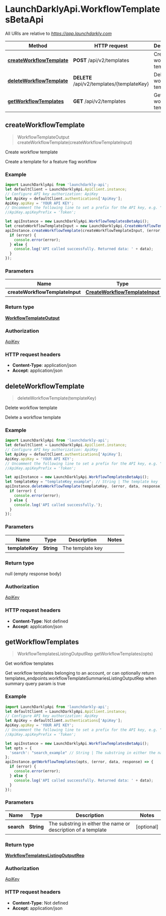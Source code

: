 # LaunchDarklyApi.WorkflowTemplatesBetaApi

All URIs are relative to *https://app.launchdarkly.com*

Method | HTTP request | Description
------------- | ------------- | -------------
[**createWorkflowTemplate**](WorkflowTemplatesBetaApi.md#createWorkflowTemplate) | **POST** /api/v2/templates | Create workflow template
[**deleteWorkflowTemplate**](WorkflowTemplatesBetaApi.md#deleteWorkflowTemplate) | **DELETE** /api/v2/templates/{templateKey} | Delete workflow template
[**getWorkflowTemplates**](WorkflowTemplatesBetaApi.md#getWorkflowTemplates) | **GET** /api/v2/templates | Get workflow templates



## createWorkflowTemplate

> WorkflowTemplateOutput createWorkflowTemplate(createWorkflowTemplateInput)

Create workflow template

Create a template for a feature flag workflow

### Example

```javascript
import LaunchDarklyApi from 'launchdarkly-api';
let defaultClient = LaunchDarklyApi.ApiClient.instance;
// Configure API key authorization: ApiKey
let ApiKey = defaultClient.authentications['ApiKey'];
ApiKey.apiKey = 'YOUR API KEY';
// Uncomment the following line to set a prefix for the API key, e.g. "Token" (defaults to null)
//ApiKey.apiKeyPrefix = 'Token';

let apiInstance = new LaunchDarklyApi.WorkflowTemplatesBetaApi();
let createWorkflowTemplateInput = new LaunchDarklyApi.CreateWorkflowTemplateInput(); // CreateWorkflowTemplateInput | 
apiInstance.createWorkflowTemplate(createWorkflowTemplateInput, (error, data, response) => {
  if (error) {
    console.error(error);
  } else {
    console.log('API called successfully. Returned data: ' + data);
  }
});
```

### Parameters


Name | Type | Description  | Notes
------------- | ------------- | ------------- | -------------
 **createWorkflowTemplateInput** | [**CreateWorkflowTemplateInput**](CreateWorkflowTemplateInput.md)|  | 

### Return type

[**WorkflowTemplateOutput**](WorkflowTemplateOutput.md)

### Authorization

[ApiKey](../README.md#ApiKey)

### HTTP request headers

- **Content-Type**: application/json
- **Accept**: application/json


## deleteWorkflowTemplate

> deleteWorkflowTemplate(templateKey)

Delete workflow template

Delete a workflow template

### Example

```javascript
import LaunchDarklyApi from 'launchdarkly-api';
let defaultClient = LaunchDarklyApi.ApiClient.instance;
// Configure API key authorization: ApiKey
let ApiKey = defaultClient.authentications['ApiKey'];
ApiKey.apiKey = 'YOUR API KEY';
// Uncomment the following line to set a prefix for the API key, e.g. "Token" (defaults to null)
//ApiKey.apiKeyPrefix = 'Token';

let apiInstance = new LaunchDarklyApi.WorkflowTemplatesBetaApi();
let templateKey = "templateKey_example"; // String | The template key
apiInstance.deleteWorkflowTemplate(templateKey, (error, data, response) => {
  if (error) {
    console.error(error);
  } else {
    console.log('API called successfully.');
  }
});
```

### Parameters


Name | Type | Description  | Notes
------------- | ------------- | ------------- | -------------
 **templateKey** | **String**| The template key | 

### Return type

null (empty response body)

### Authorization

[ApiKey](../README.md#ApiKey)

### HTTP request headers

- **Content-Type**: Not defined
- **Accept**: application/json


## getWorkflowTemplates

> WorkflowTemplatesListingOutputRep getWorkflowTemplates(opts)

Get workflow templates

Get workflow templates belonging to an account, or can optionally return templates_endpoints.workflowTemplateSummariesListingOutputRep when summary query param is true

### Example

```javascript
import LaunchDarklyApi from 'launchdarkly-api';
let defaultClient = LaunchDarklyApi.ApiClient.instance;
// Configure API key authorization: ApiKey
let ApiKey = defaultClient.authentications['ApiKey'];
ApiKey.apiKey = 'YOUR API KEY';
// Uncomment the following line to set a prefix for the API key, e.g. "Token" (defaults to null)
//ApiKey.apiKeyPrefix = 'Token';

let apiInstance = new LaunchDarklyApi.WorkflowTemplatesBetaApi();
let opts = {
  'search': "search_example" // String | The substring in either the name or description of a template
};
apiInstance.getWorkflowTemplates(opts, (error, data, response) => {
  if (error) {
    console.error(error);
  } else {
    console.log('API called successfully. Returned data: ' + data);
  }
});
```

### Parameters


Name | Type | Description  | Notes
------------- | ------------- | ------------- | -------------
 **search** | **String**| The substring in either the name or description of a template | [optional] 

### Return type

[**WorkflowTemplatesListingOutputRep**](WorkflowTemplatesListingOutputRep.md)

### Authorization

[ApiKey](../README.md#ApiKey)

### HTTP request headers

- **Content-Type**: Not defined
- **Accept**: application/json

